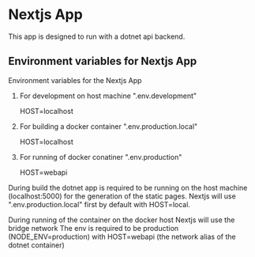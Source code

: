 # Nextjs App

This app is designed to run with a dotnet api
backend.

## Environment variables for Nextjs App

Environment variables for the Nextjs App

1) For development on host machine ".env.development"

    HOST=localhost

2) For building a docker container ".env.production.local"

    HOST=localhost

3) For running of docker conatiner ".env.production"

    HOST=webapi

During build the dotnet app is required to be running 
on the host machine (localhost:5000) for the generation 
of the static pages. Nextjs will use ".env.production.local"
first by default with HOST=local.

During running of the container on the docker host 
Nextjs will use the bridge network
The env is required to be production (NODE_ENV=production)
with HOST=webapi (the network alias of the dotnet container)